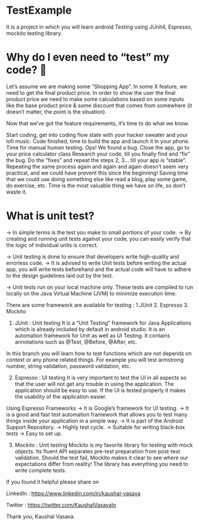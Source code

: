 # TestExample
It is a project in which you will learn android Testing using JUnit4, Espresso, mockito testing library.



# Why do I even need to “test” my code? 🤔

Let’s assume we are making some “Shopping App”. In some X feature, we need to get the final product price. 
In order to show the user the final product price we need to make some calculations based on some inputs 
like the base product price & some discount that comes from somewhere (it doesn’t matter, the point is the situation).

Now that we’ve got the feature requirements, it’s time to do what we know.

Start coding, get into coding flow state with your hacker sweater and your lofi music.
Code finished, time to build the app and launch it in your phone.
Time for manual human testing.
Ops! We found a bug.
Close the app, go to your price calculator class
Research your code, till you finally find and “fix” the bug.
Do the “fixes” and repeat the steps 2, 3… till your app is “stable”.
Repeating the same process again and again and again doesn’t seem very practical, and we could have prevent this since the beginning! Saving time that we could use doing something else like read a blog, play some game, do exercise, etc. Time is the most valuable thing we have on life, so don’t waste it.



# What is unit test? 
-> In simple terms is the test you make to small portions of your code. 
-> By creating and running unit tests against your code, you can easily verify that the logic of individual units is correct.

-> Unit testing is done to ensure that developers write high-quality and errorless code.
-> It is advised to write Unit tests before writing the actual app, you will write tests beforehand and 
   the actual code will have to adhere to the design guidelines laid out by the test. 

-> Unit tests run on your local machine only. These tests are compiled to run locally on the Java Virtual Machine (JVM) to minimize execution time.

There are some framework are available for testing : 
1.JUnit
2. Espresso
3. Mockito

1. JUnit : Unit testing
     It is a “Unit Testing” framework for Java Applications which is already included by default in android studio.
 It is an automation framework for Unit as well as UI Testing. It contains annotations such as @Test, @Before, @After, etc. 

In this branch you will learn how to test functions which are not depends on context or any phone related things.
For example you will test armstrong number, string validation, password validation, etc.

2. Espresso : UI testing 
     It is very important to test the UI in all aspects so that the user will not get any trouble in using the application.
 The application should be easy to use. If the UI is tested properly it makes the usability of the application easier.

Using Espresso Frameworks
-> It is Google’s framework for UI testing.
-> It is a good and fast test automation framework that allows you to test many things inside your application in a simple way.
-> It is part of the Android Support Repository.
-> Highly test cycle.
-> Suitable for writing black-box tests
-> Easy to set up.

3. Mockito : Unit testing
     Mockito is my favorite library for testing with mock objects. Its fluent API separates pre-test preparation from post-test validation.
 Should the test fail, Mockito makes it clear to see where our expectations differ from reality! The library has everything you need to write complete tests.
 
 
 If you found it helpful please share on 
 
 LinkedIn : 
 https://www.linkedin.com/in/kaushal-vasava
 
 Twitter : 
 https://twitter.com/KaushalVasavaIn
 
 Thank you,
 Kaushal Vasava.
 
